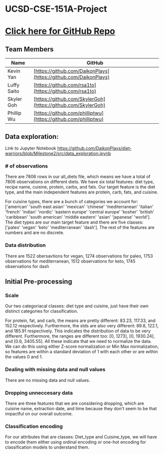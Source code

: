 # UCSD-CSE-151A-Project

# [Click here for GitHub Repo](https://github.com/DaikonPlays/diet-warriors/tree/main)

## Team Members
| Name | GitHub |
|------|--------|
| Kevin Yan   | [https://github.com/DaikonPlays](https://github.com/DaikonPlays)  |
| Luffy Saito | [https://github.com/rsa1to](https://github.com/rsa1to) |
| Skyler Goh  | [https://github.com/SkylerGoh](https://github.com/SkylerGoh) |
| Phillip Wu  | [https://github.com/philliptwu](https://github.com/philliptwu) |

## Data exploration:
Link to Jupyter Notebook
https://github.com/DaikonPlays/diet-warriors/blob/Milestone2/src/data_exploration.ipynb
### # of observations

There are 7806 rows in our all_diets file, which means we have a total of 7806 observations on different diets. We have six total features: diet type, recipe name, cuisine, protein, carbs, and fats. Our target feature is the diet type, and the main independent features are protein, carb, fats, and cuisine.

For cuisine types, there are a bunch of categories we account for: ['american' 'south east asian' 'mexican' 'chinese' 'mediterranean'
'italian' 'french' 'indian' 'nordic' 'eastern europe' 'central europe'
'kosher' 'british' 'caribbean' 'south american' 'middle eastern' 'asian'
'japanese' 'world'].
The diet types are our main target feature and there are five classes: ['paleo' 'vegan' 'keto' 'mediterranean' 'dash'].
The rest of the features are numbers and are no discrete.

### Data distribution

There are 1522 obersavtions for vegan, 1274 observations for paleo, 1753 observations for mediterranean, 1512 observations for keto, 1745 observations for dash

## Initial Pre-processing

### Scale

Our two categoriacal classes: diet type and cuisine, just have their own distinct categories for classification.

For protein, fat, and carb, the means are pretty different: 83.23, 117.33, and 152.12 respectively. Furthermore, the stds are also very different: 89.8, 122.1, and 185.91 respectively. This indicates the distribution of data to be very different. Furthermore, the ranges are different too: [0, 1273], [0, 1930.24], and [0.6, 3405.55]. All these indicate that we need to normalize the data. We can do this using either Z-score normalization or Min Max normalization, so features are within a standard deviation of 1 with each other or are within the values 0 and 1.

### Dealing with missing data and null values

There are no missing data and null values. 

### Dropping unneccesary data

There are three features that we are considering dropping, which are cuisine name, extraction date, and time because they don't seem to be that impactful on our overall outcome.

### Classification encoding
For our attributes that are classes: Diet_type and Cuisine_type, we will have to encode them either using ordinal encoding or one-hot encoding for classification models to understand them.

